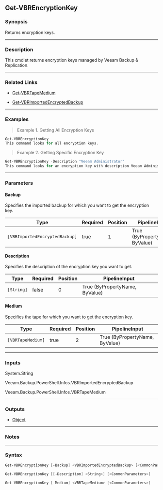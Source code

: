 Get-VBREncryptionKey
--------------------

### Synopsis
Returns encryption keys.

---

### Description

This cmdlet returns encryption keys managed by Veeam Backup & Replication.

---

### Related Links
* [Get-VBRTapeMedium](Get-VBRTapeMedium)

* [Get-VBRImportedEncryptedBackup](Get-VBRImportedEncryptedBackup)

---

### Examples
> Example 1. Getting All Encryption Keys

```PowerShell
Get-VBREncryptionKey
This command looks for all encryption keys.
```
> Example 2. Getting Specific Encryption Key

```PowerShell
Get-VBREncryptionKey -Description "Veeam Administrator"
This command looks for an encryption key with description Veeam Administrator.
```

---

### Parameters
#### **Backup**
Specifies the imported backup for which you want to get the encryption key.

|Type                          |Required|Position|PipelineInput                 |
|------------------------------|--------|--------|------------------------------|
|`[VBRImportedEncryptedBackup]`|true    |1       |True (ByPropertyName, ByValue)|

#### **Description**
Specifies the description of the encryption key you want to get.

|Type      |Required|Position|PipelineInput                 |
|----------|--------|--------|------------------------------|
|`[String]`|false   |0       |True (ByPropertyName, ByValue)|

#### **Medium**
Specifies the tape for which you want to get the encryption key.

|Type             |Required|Position|PipelineInput                 |
|-----------------|--------|--------|------------------------------|
|`[VBRTapeMedium]`|true    |2       |True (ByPropertyName, ByValue)|

---

### Inputs
System.String

Veeam.Backup.PowerShell.Infos.VBRImportedEncryptedBackup

Veeam.Backup.PowerShell.Infos.VBRTapeMedium

---

### Outputs
* [Object](https://learn.microsoft.com/en-us/dotnet/api/System.Object)

---

### Notes

---

### Syntax
```PowerShell
Get-VBREncryptionKey [-Backup] <VBRImportedEncryptedBackup> [<CommonParameters>]
```
```PowerShell
Get-VBREncryptionKey [[-Description] <String>] [<CommonParameters>]
```
```PowerShell
Get-VBREncryptionKey [-Medium] <VBRTapeMedium> [<CommonParameters>]
```
